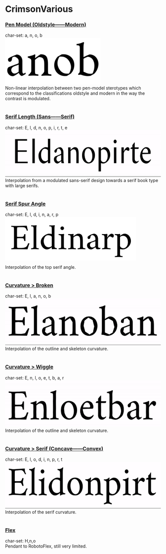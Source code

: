 # CrimsonVarious

### [Pen Model (Oldstyle——Modern)](PenModel/)
char-set: a, n, o, b <br/>
<img src="PenModel/Crimson_PenModel-VF.gif" height="150"><br/>
Non-linear interpolation between two pen-model sterotypes which correspond to the classifications oldstyle and modern in the way the contrast is modulated.
<br/>
<br/>
### [Serif Length (Sans——Serif)](SerifLength/)
char-set: E, l, d, n, o, p, i, r, t, e <br/>
<img src="SerifLength/Crimson_SerifLength-VF.gif" height="150"><br/>
Interpolation from a modulated sans-serif design towards a serif book type with large serifs.
<br/>
<br/>
### [Serif Spur Angle](SerifSpurAngle/)
char-set: E, l, d, i, n, a, r, p <br/>
<img src="SerifSpurAngle/Crimson_SerifSpurAngle-VF.gif" height="150"><br/>
Interpolation of the top serif angle.
<br/>
<br/>
### [Curvature > Broken](CurvatureBroken/)
char-set: E, l, a, n, o, b <br/>
<img src="CurvatureBroken/Crimson_CurvatureBroken-VF.gif" height="150"><br/>
Interpolation of the outline and skeleton curvature.
<br/>
<br/>
### [Curvature > Wiggle](CurvatureWiggle/)
char-set: E, n, l, o, e, t, b, a, r <br/>
<img src="CurvatureWiggle/Crimson_CurvatureWiggle-VF.gif" height="150"><br/>
Interpolation of the outline and skeleton curvature.
<br/>
<br/>
### [Curvature > Serif (Concave——Convex)](CurvatureSerifConcave)
char-set: E, l, o, d, i, n, p, r, t <br/>
<img src="CurvatureSerifConcave/Crimson_CurvatureSerifConcave-VF.gif" height="150"><br/>
Interpolation of the serif curvature.
<br/>
<br/>
### [Flex](Flex/)
char-set: H,n,o<br/>
Pendant to RobotoFlex, still very limited.

